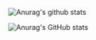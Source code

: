 ![Anurag's github stats](https://github-readme-stats.vercel.app/api?username=alyxferrari&show_icons=true&theme=dracula)

![Anurag's GitHub stats](https://github-readme-stats.vercel.app/api/top-langs/?username=alyxferrari&layout=compact&theme=dracula)
